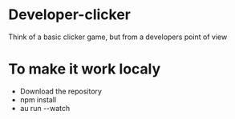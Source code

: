 # Developer-clicker
Think of a basic clicker game, but from a developers point of view

# To make it work localy
- Download the repository
- npm install
- au run --watch
